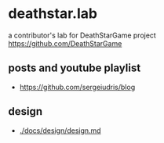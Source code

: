 # deathstar.lab
a contributor's lab for DeathStarGame project https://github.com/DeathStarGame

## posts and youtube playlist

- https://github.com/sergeiudris/blog

## design

- [./docs/design/design.md](./docs/design/design.md)